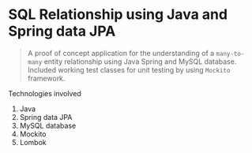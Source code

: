 # SQL Relationship using Java and Spring data JPA

>
>A proof of concept application for the understanding of a `many-to-many` entity relationship using Java Spring and MySQL database.
>Included working test classes for unit testing by using `Mockito` framework.

Technologies involved
1. Java
2. Spring data JPA
3. MySQL database
4. Mockito
5. Lombok
